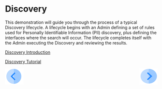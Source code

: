 # Discovery

This demonstration will guide you through the process of a typical Discovery lifecycle. A lifecycle begins with an Admin defining a set of rules used for Personally Identifiable Information (PII) discovery, plus defining the interfaces where the search will occur. The lifecycle completes itself with the Admin executing the Discovery and reviewing the results. 

[Discovery Introduction](02_Discovery_Intro.md)

[Discovery Tutorial](03_01_Discovery_Tutorial.md)



[![Previous](../images/Previous.png)](/articles/demo_project/DPM_Demo_Project/README.md)[<img align="right" width="60" height="54" src="../images/Next.png">](02_Discovery_Intro.md)

